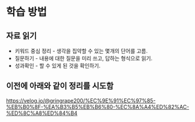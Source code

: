 # 학습 방법
## 자료 읽기
- 키워드 중심 정리 - 생각을 집약할 수 있는 몇개의 단어를 고름.
- 질문하기 - 내용에 대한 질문을 미리 쓰고, 답하는 형식으로 읽기. 
- 성과확인 - 할 수 있게 된 것을 확인하기.

## 이전에 아래와 같이 정리를 시도함
https://velog.io/@gringrape200/%EC%9E%91%EC%97%85-%EB%B0%8F-%EA%B3%B5%EB%B6%80-%EC%8A%A4%ED%82%AC-%ED%8C%A8%ED%84%B4
